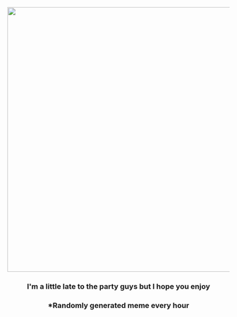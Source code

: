 <p align="center">
        <img src="https://i.redd.it/0o1ukl96cn391.jpg" width="600" height="600">
        </p>
        <h3 align="center">I'm a little late to the party guys but I hope you enjoy</h3>
        <h3 align="center">*Randomly generated meme every hour</h3>
    